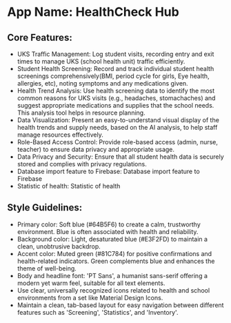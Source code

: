 # **App Name**: HealthCheck Hub

## Core Features:

- UKS Traffic Management: Log student visits, recording entry and exit times to manage UKS (school health unit) traffic efficiently.
- Student Health Screening: Record and track individual student health screenings comprehensively(BMI, period cycle for girls, Eye health, allergies, etc), noting symptoms and any medications given.
- Health Trend Analysis: Use health screening data to identify the most common reasons for UKS visits (e.g., headaches, stomachaches) and suggest appropriate medications and supplies that the school needs. This analysis tool helps in resource planning.
- Data Visualization: Present an easy-to-understand visual display of the health trends and supply needs, based on the AI analysis, to help staff manage resources effectively.
- Role-Based Access Control: Provide role-based access (admin, nurse, teacher) to ensure data privacy and appropriate usage.
- Data Privacy and Security: Ensure that all student health data is securely stored and complies with privacy regulations.
- Database import feature to Firebase: Database import feature to Firebase
- Statistic of health: Statistic of health

## Style Guidelines:

- Primary color: Soft blue (#64B5F6) to create a calm, trustworthy environment. Blue is often associated with health and reliability.
- Background color: Light, desaturated blue (#E3F2FD) to maintain a clean, unobtrusive backdrop.
- Accent color: Muted green (#81C784) for positive confirmations and health-related indicators. Green complements blue and enhances the theme of well-being.
- Body and headline font: 'PT Sans', a humanist sans-serif offering a modern yet warm feel, suitable for all text elements.
- Use clear, universally recognized icons related to health and school environments from a set like Material Design Icons.
- Maintain a clean, tab-based layout for easy navigation between different features such as 'Screening', 'Statistics', and 'Inventory'.